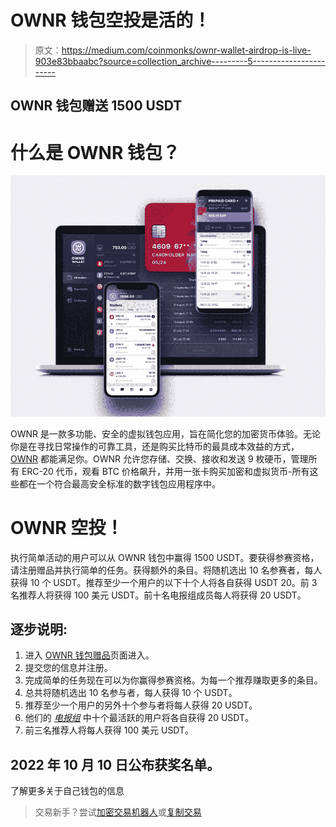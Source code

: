 # OWNR 钱包空投是活的！

> 原文：<https://medium.com/coinmonks/ownr-wallet-airdrop-is-live-903e83bbaabc?source=collection_archive---------5----------------------->

## OWNR 钱包赠送 1500 USDT

# 什么是 OWNR 钱包？

![](img/275dcf7e3213820f771a6377ce760b39.png)

OWNR 是一款多功能、安全的虚拟钱包应用，旨在简化您的加密货币体验。无论你是在寻找日常操作的可靠工具，还是购买比特币的最具成本效益的方式， [OWNR](https://wn.nr/384Zkr) 都能满足你。OWNR 允许您存储、交换、接收和发送 9 枚硬币，管理所有 ERC-20 代币，观看 BTC 价格飙升，并用一张卡购买加密和虚拟货币-所有这些都在一个符合最高安全标准的数字钱包应用程序中。

# OWNR 空投！

执行简单活动的用户可以从 OWNR 钱包中赢得 1500 USDT。要获得参赛资格，请注册赠品并执行简单的任务。获得额外的条目。将随机选出 10 名参赛者，每人获得 10 个 USDT。推荐至少一个用户的以下十个人将各自获得 USDT 20。前 3 名推荐人将获得 100 美元 USDT。前十名电报组成员每人将获得 20 USDT。

## 逐步说明:

1.  进入 [OWNR 钱包赠品](https://wn.nr/384Zkr)页面进入。
2.  提交您的信息并注册。
3.  完成简单的任务现在可以为你赢得参赛资格。为每一个推荐赚取更多的条目。
4.  总共将随机选出 10 名参与者，每人获得 10 个 USDT。
5.  推荐至少一个用户的另外十个参与者将每人获得 20 USDT。
6.  他们的 [*电报组*](https://t.me/ownrwallet) 中十个最活跃的用户将各自获得 20 USDT。
7.  前三名推荐人将每人获得 100 美元 USDT。

## 2022 年 10 月 10 日公布获奖名单。

了解更多关于自己钱包的信息

> 交易新手？尝试[加密交易机器人](/coinmonks/crypto-trading-bot-c2ffce8acb2a)或[复制交易](/coinmonks/top-10-crypto-copy-trading-platforms-for-beginners-d0c37c7d698c)